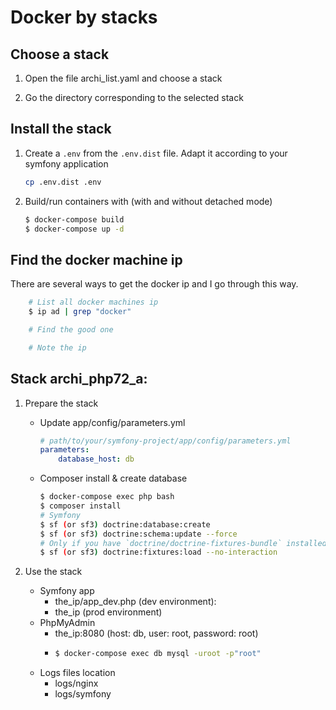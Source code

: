 # Docker by stacks

## Choose a stack

1. Open the file archi_list.yaml and choose a stack

2. Go the directory corresponding to the selected stack

## Install the stack

1. Create a `.env` from the `.env.dist` file. Adapt it according to your symfony application

    ```bash
    cp .env.dist .env
    ```

2. Build/run containers with (with and without detached mode)

    ```bash
    $ docker-compose build
    $ docker-compose up -d
    ```

## Find the docker machine ip

There are several ways to get the docker ip and I go through this way.

```bash
    # List all docker machines ip
    $ ip ad | grep "docker"

    # Find the good one

    # Note the ip
```

## Stack archi_php72_a:

1. Prepare the stack

    * Update app/config/parameters.yml

        ```yml
        # path/to/your/symfony-project/app/config/parameters.yml
        parameters:
            database_host: db
        ```

    * Composer install & create database

        ```bash
        $ docker-compose exec php bash
        $ composer install
        # Symfony
        $ sf (or sf3) doctrine:database:create
        $ sf (or sf3) doctrine:schema:update --force
        # Only if you have `doctrine/doctrine-fixtures-bundle` installed
        $ sf (or sf3) doctrine:fixtures:load --no-interaction
        ```

2. Use the stack

    * Symfony app
        + the_ip/app_dev.php (dev environment):
        + the_ip (prod environment)
    * PhpMyAdmin
        + the_ip:8080 (host: db, user: root, password: root)
        +
            ```bash
            $ docker-compose exec db mysql -uroot -p"root"
            ```
    * Logs files location
        + logs/nginx
        + logs/symfony
